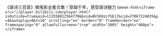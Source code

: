 《唐诗三百首》微电影全套合集！穿越千年，感受唐诗魅力
`Gmeek-html<iframe src="//player.bilibili.com/player.html?isOutside=true&aid=113558012564770&bvid=BV1K8zcYSEj7&cid=27067224035&p=4&autoplay=0&t=10" scrolling="no" border="0" frameborder="no" framespacing="0" allowfullscreen="true" width="100%" height="460px"></iframe>`
